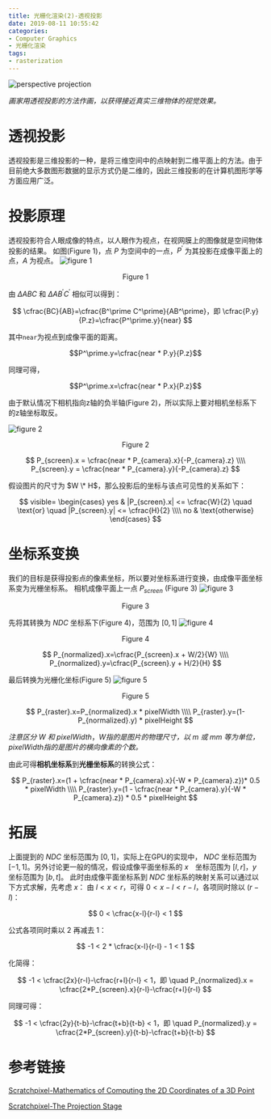 ```yaml
---
title: 光栅化渲染(2)-透视投影
date: 2019-08-11 10:55:42
categories:
- Computer Graphics
- 光栅化渲染
tags:
- rasterization
---
```


![perspective projection](/perspective.png)

*画家用透视投影的方法作画，以获得接近真实三维物体的视觉效果。*
<!--more-->

# 透视投影
透视投影是三维投影的一种，是将三维空间中的点映射到二维平面上的方法。由于目前绝大多数图形数据的显示方式仍是二维的，因此三维投影的在计算机图形学等方面应用广泛。

# 投影原理
透视投影符合人眼成像的特点，以人眼作为视点，在视网膜上的图像就是空间物体投影的结果。
如图(Figure 1)，点 $P$ 为空间中的一点，$P^\prime$ 为其投影在成像平面上的点，$A$ 为视点。
![figure 1](/figure1.png)
<center>Figure 1</center>

由 $\Delta ABC$ 和 $\Delta AB^\prime C^\prime$ 相似可以得到：

$$
\cfrac{BC}{AB}=\cfrac{B^\prime C^\prime}{AB^\prime}，即 \cfrac{P.y}{P.z}=\cfrac{P^\prime.y}{near}
$$

其中``near``为视点到成像平面的距离。

$$P^\prime.y=\cfrac{near * P.y}{P.z}$$

同理可得，

$$P^\prime.x=\cfrac{near * P.x}{P.z}$$

由于默认情况下相机指向z轴的负半轴(Figure 2)，所以实际上要对相机坐标系下的z轴坐标取反。

![figure 2](/figure2.png)
<center>Figure 2</center>

$$
P_{screen}.x = \cfrac{near * P_{camera}.x}{-P_{camera}.z} \\\\
P_{screen}.y = \cfrac{near * P_{camera}.y}{-P_{camera}.z}
$$

假设图片的尺寸为 $W \* H$，那么投影后的坐标与该点可见性的关系如下：

$$
visible=
\begin{cases}
    yes & |P_{screen}.x| <= \cfrac{W}{2} \quad \text{or} \quad |P_{screen}.y| <= \cfrac{H}{2} \\\\
    no & \text{otherwise}
\end{cases}
$$

# 坐标系变换
我们的目标是获得投影点的像素坐标，所以要对坐标系进行变换，由成像平面坐标系变为光栅坐标系。
相机成像平面上一点 $P_{screen}$ (Figure 3)
![figure 3](/figure3.png)
<center>Figure 3</center>

先将其转换为 $NDC$ 坐标系下(Figure 4)，范围为 $[0, 1]$
![figure 4](/figure4.png)
<center>Figure 4</center>

$$
P_{normalized}.x=\cfrac{P_{screen}.x + W/2}{W} \\\\
P_{normalized}.y=\cfrac{P_{screen}.y + H/2}{H}
$$

最后转换为光栅化坐标(Figure 5)
![figure 5](/figure5.png)
<center>Figure 5</center>

$$
P_{raster}.x=P_{normalized}.x * pixelWidth \\\\
P_{raster}.y=(1-P_{normalized}.y) * pixelHeight
$$

*注意区分* $W$ *和* $pixelWidth$，*W指的是图片的物理尺寸，以 m 或 mm 等为单位，pixelWidth指的是图片的横向像素的个数。*

由此可得**相机坐标系**到**光栅坐标系**的转换公式：

$$
P_{raster}.x=(1 + \cfrac{near * P_{camera}.x}{-W * P_{camera}.z})* 0.5 * pixelWidth \\\\
P_{raster}.y=(1 - \cfrac{near * P_{camera}.y}{-W * P_{camera}.z}) * 0.5 * pixelHeight
$$

# 拓展
上面提到的 $NDC$ 坐标范围为 $[0, 1]$，实际上在GPU的实现中， $NDC$ 坐标范围为 $[-1, 1]$。另外讨论更一般的情况，假设成像平面坐标系的 $x$　坐标范围为 $[l, r]$，$y$ 坐标范围为 $[b, t]$。
此时由成像平面坐标系到 $NDC$ 坐标系的映射关系可以通过以下方式求解，先考虑 $x$：
由 $l<x<r$，可得 $0<x-l<r-l$，各项同时除以 $(r-l)$：

$$
0 < \cfrac{x-l}{r-l} < 1
$$

公式各项同时乘以 $2$ 再减去 $1$：

$$
-1 < 2 * \cfrac{x-l}{r-l} - 1 < 1
$$

化简得：

$$
-1 < \cfrac{2x}{r-l}-\cfrac{r+l}{r-l} < 1，即 \quad P_{normalized}.x = \cfrac{2*P_{screen}.x}{r-l}-\cfrac{r+l}{r-l}
$$

同理可得：

$$
-1 < \cfrac{2y}{t-b}-\cfrac{t+b}{t-b} < 1，即 \quad P_{normalized}.y = \cfrac{2*P_{screen}.y}{t-b}-\cfrac{t+b}{t-b}
$$

# 参考链接
[Scratchpixel-Mathematics of Computing the 2D Coordinates of a 3D Point](https://www.scratchapixel.com/lessons/3d-basic-rendering/computing-pixel-coordinates-of-3d-point/mathematics-computing-2d-coordinates-of-3d-points)

[Scratchpixel-The Projection Stage](https://www.scratchapixel.com/lessons/3d-basic-rendering/rasterization-practical-implementation/projection-stage)
